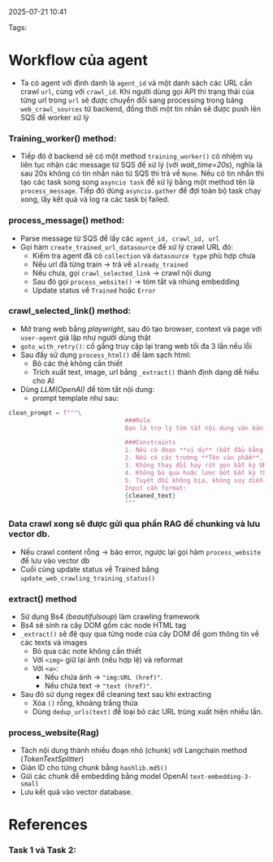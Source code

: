 2025-07-21 10:41


Tags:

# Workflow của agent

- Ta có agent với định danh là `agent_id` và một danh sách các URL cần crawl `url`, cùng với `crawl_id`. Khi người dùng gọi API thì trạng thái của từng url trong `url` sẽ được chuyển đổi sang processing trong bảng `web_crawl_sources` từ backend, đồng thời một tin nhắn sẽ được push lên SQS để worker xử lý

### Training_worker() method:

- Tiếp đó ở backend sẽ có một method `training_worker()`  có nhiệm vụ liên tục nhận các message từ SQS để xử lý (với *wait_time=20s*), nghĩa là sau 20s không có tin nhắn nào từ SQS thì trả về `None`. Nếu có tin nhắn thì tạo các task song song `asyncio task` để xử lý bằng một method tên là `process_message`. Tiếp đó dùng `asyncio.gather` để đợi toàn bộ task chạy xong, lấy kết quả và log ra các task bị failed.

### process_message() method:

- Parse message từ SQS để lấy các `agent_id, crawl_id, url`
- Gọi hàm `create_trained_url_datasource` để xử lý crawl URL đó: 
	- Kiểm tra agent đã có `collection` và `datasource type` phù hợp chưa 
	- Nếu url đã từng train -> trả về `already_trained`
	- Nếu chưa, gọi `crawl_selected_link` -> crawl nội dung
	- Sau đó gọi `process_website()` -> tóm tắt và nhúng embedding
	- Update status về `Trained` hoặc `Error` 
	
### crawl_selected_link() method:

- Mở trang web bằng *playwright*, sau đó tạo browser, context và page với `user-agent` giả lập như người dùng thật 
-  `goto_with_retry()`: cố gắng truy cập lại trang web tối đa 3 lần nếu lỗi 
- Sau đấy sử dụng `process_html()` để làm sạch html:
	- Bỏ các thẻ không cần thiết
	- Trích xuất text, image, url bằng `_extract()` thành định dạng dễ hiểu cho AI 
- Dùng *LLM(OpenAI)* để tóm tắt nội dung:
	- prompt template như sau: 
```python
clean_prompt = f"""\
                                ###Role
                                Bạn là trợ lý tóm tắt nội dung văn bản, đảm bảo tóm tắt đầy đủ và chính xác.

                                ###Constraints
                                1. Nếu có đoạn **ví dụ** (bắt đầu bằng "Ví dụ" hoặc "Example"), hãy nhấn mạnh đó là phần ví dụ, giữ nguyên ý và không bỏ sót.
                                2. Nếu có các trường **Tên sản phẩm**, **Giá**, **SKU**, **Link ảnh**, **Link sản phẩm**, hãy nhấn mạnh và giữ nguyên các thông tin này khi tóm tắt.
                                3. Không thay đổi hay rút gọn bất kỳ URL nào.
                                4. Không bỏ qua hoặc lược bớt bất kỳ thông tin quan trọng nào trong văn bản.
                                5. Tuyệt đối không bịa, không suy diễn
                                Input cần format:
                                {cleaned_text}
                                """
```

###  Data crawl xong sẽ được gửi qua phần RAG để chunking và lưu vector db.

- Nếu crawl content rỗng -> báo error, ngược lại gọi hàm `process_website` để lưu vào vector db
- Cuối cùng update status về Trained bằng `update_web_crawling_training_status()`

### extract() method

- Sử dụng Bs4 *(beautifulsoup*) làm crawling framework
- Bs4 sẽ sinh ra cây DOM gồm các node HTML tag 
- `_extract()` sẽ đệ quy qua từng node của cây DOM để gom thông tin về các texts và images
	- Bỏ qua các note không cần thiết
	- Với `<img>` giữ lại ảnh (nếu hợp lệ) và reformat
	- Với `<a>`:
		- Nếu chứa ảnh → `"img:URL (href)"`.
		- Nếu chứa text → `"text (href)"`.
- Sau đó sử dụng regex để cleaning text sau khi extracting
	- Xóa `()` rỗng, khoảng trắng thừa
	- Dùng `dedup_urls(text)` để loại bỏ các URL trùng xuất hiện nhiều lần.

### process_website(Rag)

- Tách nội dung thành nhiều đoạn nhỏ (chunk) với Langchain method (*TokenTextSplitter*)
- Gián ID cho từng chunk bằng `hashlib.md5()`
- Gửi các chunk để embedding bằng model OpenAI `text-embedding-3-small`
- Lưu kết quả vào vector database.
# References


### Task 1 và Task 2: 
